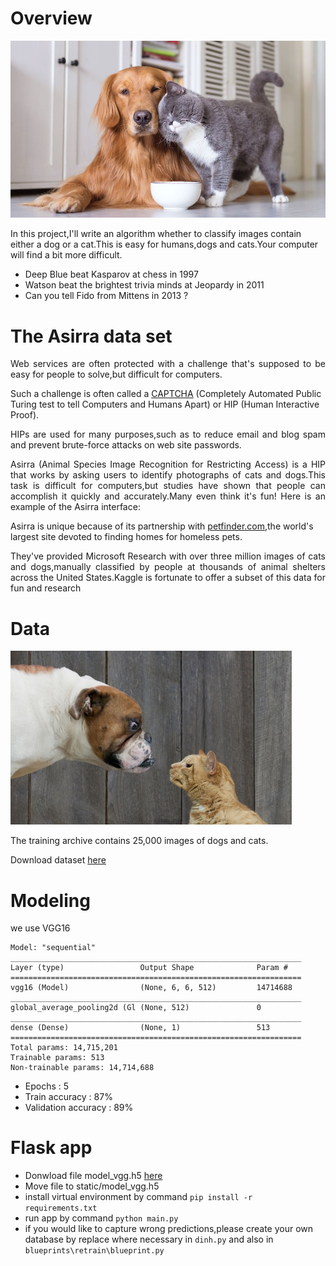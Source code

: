 # Overview
![](static/images/dog-cat-190709-800x450.jpg)

In this project,I'll write an algorithm whether to classify images contain either a dog or a cat.This is easy for humans,dogs and cats.Your computer will find a bit more difficult.

- Deep Blue beat Kasparov at chess in 1997
- Watson beat the brightest trivia minds at Jeopardy in 2011
- Can you tell Fido from Mittens in 2013 ?

# The Asirra data set
<p align="justify">Web services are often protected with a challenge that's supposed to be easy for people to solve,but difficult for computers.</p>

Such a challenge is often called a [CAPTCHA](http://www.captcha.net/) (Completely Automated Public Turing test to tell Computers and Humans Apart) or HIP (Human Interactive Proof).

<p align="justify">HIPs are used for many purposes,such as to reduce email and blog spam and prevent brute-force attacks on web site passwords.</p>

<p align="justify">Asirra (Animal Species Image Recognition for Restricting Access) is a HIP that works by asking users to identify photographs of cats and dogs.This task is difficult for computers,but studies have shown that people can accomplish it quickly and accurately.Many even think it's fun! Here is an example of the Asirra interface:</p>

Asirra is unique because of its partnership with [petfinder.com](https://www.petfinder.com/),the world's largest site devoted to finding homes for homeless pets.

<p align="justify">They've provided Microsoft Research with over three million images of cats and dogs,manually classified by people at thousands of animal shelters across the United States.Kaggle is fortunate to offer a subset of this data for fun and research</p>

# Data
![](static/images/woof_meow.jpg)

The training archive contains 25,000 images of dogs and cats.

Download dataset [here](https://www.kaggle.com/c/dogs-vs-cats/data)

# Modeling
we use VGG16

```
Model: "sequential"
_________________________________________________________________
Layer (type)                 Output Shape              Param #   
=================================================================
vgg16 (Model)                (None, 6, 6, 512)         14714688  
_________________________________________________________________
global_average_pooling2d (Gl (None, 512)               0         
_________________________________________________________________
dense (Dense)                (None, 1)                 513       
=================================================================
Total params: 14,715,201
Trainable params: 513
Non-trainable params: 14,714,688
```

- Epochs : 5
- Train accuracy : 87%
- Validation accuracy : 89%

# Flask app
- Donwload file model_vgg.h5 [here](https://drive.google.com/file/d/1bubWtVp_2M9FtsJQ55cZficgKnWRsxEX/view?usp=sharing)
- Move file to static/model_vgg.h5
- install virtual environment by command `pip install -r requirements.txt`
- run app by command `python main.py`
- if you would like to capture wrong predictions,please create your own database by replace where necessary in `dinh.py` and also in `blueprints\retrain\blueprint.py`